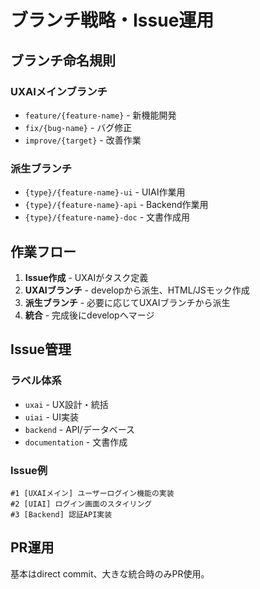 # ブランチ戦略・Issue運用

## ブランチ命名規則

### UXAIメインブランチ
- `feature/{feature-name}` - 新機能開発
- `fix/{bug-name}` - バグ修正
- `improve/{target}` - 改善作業

### 派生ブランチ
- `{type}/{feature-name}-ui` - UIAI作業用
- `{type}/{feature-name}-api` - Backend作業用
- `{type}/{feature-name}-doc` - 文書作成用

## 作業フロー

1. **Issue作成** - UXAIがタスク定義
2. **UXAIブランチ** - developから派生、HTML/JSモック作成
3. **派生ブランチ** - 必要に応じてUXAIブランチから派生
4. **統合** - 完成後にdevelopへマージ

## Issue管理

### ラベル体系
- `uxai` - UX設計・統括
- `uiai` - UI実装
- `backend` - API/データベース
- `documentation` - 文書作成

### Issue例
```
#1 [UXAIメイン] ユーザーログイン機能の実装
#2 [UIAI] ログイン画面のスタイリング
#3 [Backend] 認証API実装
```

## PR運用

基本はdirect commit、大きな統合時のみPR使用。

